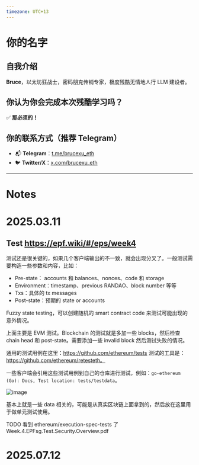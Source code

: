 ```yaml
---
timezone: UTC+13
---
```



# 你的名字

## 自我介绍  
**Bruce**，以太坊狂战士，密码朋克传销专家，极度残酷无情地人行 LLM 建设者。  

## 你认为你会完成本次残酷学习吗？  
✅ **那必须的！**  

## 你的联系方式（推荐 Telegram）  
- 📬 **Telegram**：[t.me/brucexu_eth](https://t.me/brucexu_eth)  
- 🐦 **Twitter/X**：[x.com/brucexu_eth](https://x.com/brucexu_eth)  

---

# Notes

<!-- Content_START -->

# 2025.03.11

## Test https://epf.wiki/#/eps/week4

测试还是很关键的，如果几个客户端输出的不一致，就会出现分叉了。一般测试需要构造一些参数和内容，比如：

- Pre-state： accounts 和 balances、nonces、code 和 storage
- Environment：timestamp、previous RANDAO、block number 等等
- Txs：具体的 tx messages
- Post-state：预期的 state or accounts

Fuzzy state testing，可以创建随机的 smart contract code 来测试可能出现的意外情况。

上面主要是 EVM 测试。Blockchain 的测试就是多加一些 blocks，然后检查 chain head 和 post-state。需要添加一些 invalid block 然后测试失败的情况。

通用的测试用例在这里：https://github.com/ethereum/tests 测试的工具是：https://github.com/ethereum/retesteth。

一些客户端会引用这些测试用例到自己的仓库进行测试，例如：`go-ethereum (Go): Docs, Test location: tests/testdata`。

![image](https://github.com/user-attachments/assets/a78bb472-d1b7-4242-a7bc-04ad589cc451)

基本上就是一些 data 相关的，可能是从真实区块链上面拿到的，然后放在这里用于做单元测试使用。

TODO 看到 ethereum/execution-spec-tests 了 Week.4.EPFsg.Test.Security.Overview.pdf



# 2025.07.12

<!-- Content_END -->
